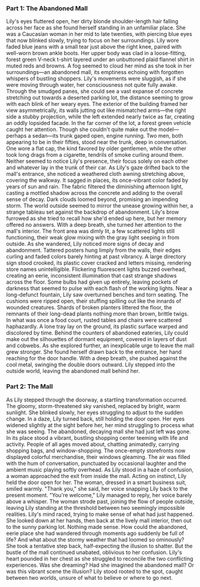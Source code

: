 ### Part 1: The Abandoned Mall

Lily's eyes fluttered open, her dirty blonde shoulder-length hair falling across her face as she found herself standing in an unfamiliar place. She was a Caucasian woman in her mid to late twenties, with piercing blue eyes that now blinked slowly, trying to focus on her surroundings. Lily wore faded blue jeans with a small tear just above the right knee, paired with well-worn brown ankle boots. Her upper body was clad in a loose-fitting, forest green V-neck t-shirt layered under an unbuttoned plaid flannel shirt in muted reds and browns.
A fog seemed to cloud her mind as she took in her surroundings—an abandoned mall, its emptiness echoing with forgotten whispers of bustling shoppers. Lily's movements were sluggish, as if she were moving through water, her consciousness not quite fully awake.
Through the smudged panes, she could see a vast expanse of concrete stretching out towards a deserted parking lot, the distance seeming to grow with each blink of her weary eyes. The exterior of the building framed her view asymmetrically, its walls jutting out like mismatched arms—the right side a stubby projection, while the left extended nearly twice as far, creating an oddly lopsided facade.
In the far corner of the lot, a forest green vehicle caught her attention. Though she couldn't quite make out the model—perhaps a sedan—its trunk gaped open, engine running. Two men, both appearing to be in their fifties, stood near the trunk, deep in conversation. One wore a flat cap, the kind favored by older gentlemen, while the other took long drags from a cigarette, tendrils of smoke curling around them. Neither seemed to notice Lily's presence, their focus solely on each other and whatever lay in the trunk of their car.
As Lily's gaze drifted back to the mall's entrance, she noticed a weathered cloth awning stretching above, covering the walkway. It sagged in places, its once-vibrant color faded by years of sun and rain. The fabric filtered the diminishing afternoon light, casting a mottled shadow across the concrete and adding to the overall sense of decay. Dark clouds loomed beyond, promising an impending storm. The world outside seemed to mirror the unease growing within her, a strange tableau set against the backdrop of abandonment.
Lily's brow furrowed as she tried to recall how she'd ended up here, but her memory offered no answers. With a deep breath, she turned her attention to the mall's interior. The front area was dimly lit, a few scattered lights still functioning, their weak glow mixing with the gray light seeping in from outside.
As she wandered, Lily noticed more signs of decay and abandonment. Tattered posters hung limply from the walls, their edges curling and faded colors barely hinting at past vibrancy. A large directory sign stood crooked, its plastic cover cracked and letters missing, rendering store names unintelligible.
Flickering fluorescent lights buzzed overhead, creating an eerie, inconsistent illumination that cast strange shadows across the floor. Some bulbs had given up entirely, leaving pockets of darkness that seemed to pulse with each flash of the working lights.
Near a long-defunct fountain, Lily saw overturned benches and torn seating. The cushions were ripped open, their stuffing spilling out like the innards of wounded creatures. Shards of broken planters littered the floor, the remnants of their long-dead plants nothing more than brown, brittle twigs.
In what was once a food court, rusted tables and chairs were scattered haphazardly. A lone tray lay on the ground, its plastic surface warped and discolored by time. Behind the counters of abandoned eateries, Lily could make out the silhouettes of dormant equipment, covered in layers of dust and cobwebs.
As she explored further, an inexplicable urge to leave the mall grew stronger. She found herself drawn back to the entrance, her hand reaching for the door handle. With a deep breath, she pushed against the cool metal, swinging the double doors outward.
Lily stepped into the outside world, leaving the abandoned mall behind her.

### Part 2: The Mall

As Lily stepped through the doorway, a startling transformation occurred. The gloomy, storm-threatened sky vanished, replaced by bright, warm sunlight. She blinked slowly, her eyes struggling to adjust to the sudden change.
In a daze, Lily turned back, still holding the door open. Her eyes widened slightly at the sight before her, her mind struggling to process what she was seeing. The abandoned, decaying mall she had just left was gone. In its place stood a vibrant, bustling shopping center teeming with life and activity.
People of all ages moved about, chatting animatedly, carrying shopping bags, and window-shopping. The once-empty storefronts now displayed colorful merchandise, their windows gleaming. The air was filled with the hum of conversation, punctuated by occasional laughter and the ambient music playing softly overhead.
As Lily stood in a haze of confusion, a woman approached the exit from inside the mall. Acting on instinct, Lily held the door open for her. The woman, dressed in a smart business suit, smiled warmly.
"Thank you," she said, her voice snapping Lily back to the present moment.
"You're welcome," Lily managed to reply, her voice barely above a whisper.
The woman strode past, joining the flow of people outside, leaving Lily standing at the threshold between two seemingly impossible realities.
Lily's mind raced, trying to make sense of what had just happened. She looked down at her hands, then back at the lively mall interior, then out to the sunny parking lot. Nothing made sense. How could the abandoned, eerie place she had wandered through moments ago suddenly be full of life? And what about the stormy weather that had loomed so ominously?
She took a tentative step back, half-expecting the illusion to shatter. But the bustle of the mall continued unabated, oblivious to her confusion. Lily's heart pounded in her chest as she struggled to reconcile the two conflicting experiences.
Was she dreaming? Had she imagined the abandoned mall? Or was this vibrant scene the illusion? Lily stood rooted to the spot, caught between two worlds, unsure of what to believe or where to go next.
